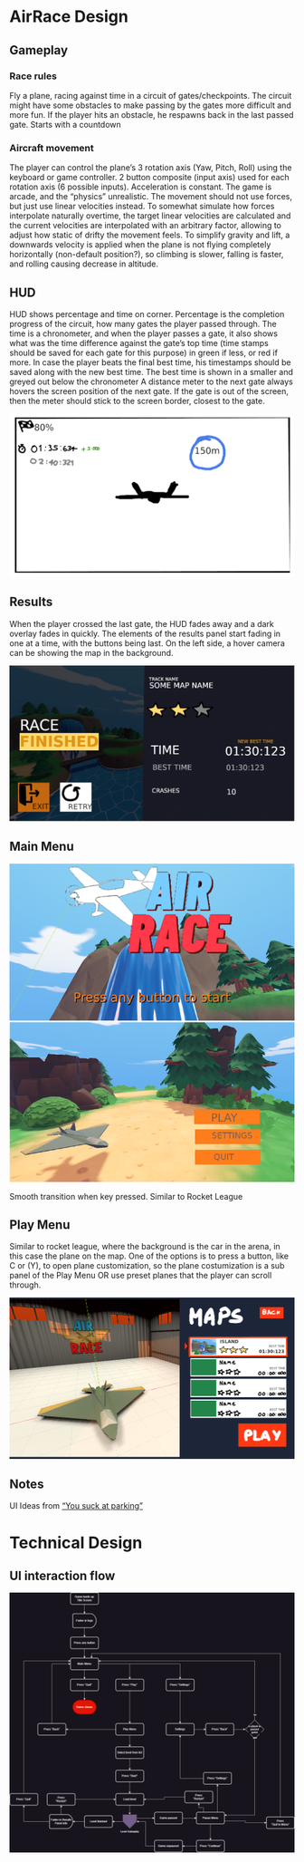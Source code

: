 # AirRace Design

## Gameplay

### Race rules
Fly a plane, racing against time in a circuit of gates/checkpoints.
The circuit might have some obstacles to make passing by the gates more difficult and more fun. If the player hits an obstacle, he respawns back in the last passed gate.
Starts with a countdown

### Aircraft movement
The player can control the plane’s 3 rotation axis (Yaw, Pitch, Roll) using the keyboard or game controller. 2 button composite (input axis) used for each rotation axis (6 possible inputs). Acceleration is constant.
The game is arcade, and the “physics” unrealistic. The movement should not use forces, but just use linear velocities instead. To somewhat simulate how forces interpolate naturally overtime, the target linear velocities are calculated and the current velocities are interpolated with an arbitrary factor, allowing to adjust how static of drifty the movement feels. To simplify gravity and lift, a downwards velocity is applied when the plane is not flying completely horizontally (non-default position?), so climbing is slower, falling is faster, and rolling causing decrease in altitude.

## HUD
HUD shows percentage and time on corner.
Percentage is the completion progress of the circuit, how many gates the player passed through.
The time is a chronometer, and when the player passes a gate, it also shows what was the time difference against the gate’s top time (time stamps should be saved for each gate for this purpose) in green if less, or red if more. In case the player beats the final best time, his timestamps should be saved along with the new best time.
The best time is shown in a smaller and greyed out below the chronometer
A distance meter to the next gate always hovers the screen position of the next gate. If the gate is out of the screen, then the meter should stick to the screen border, closest to the gate.

![hud](./hud_sketch.png)

## Results
When the player crossed the last gate, the HUD fades away and a dark overlay fades in quickly. The elements of the results panel start fading in one at a time, with the buttons being last. On the left side, a hover camera can be showing the map in the background.

![end_game_panel](./results_sketch.png)

## Main Menu

![title_screen](./title_screen_sketch.png)
![main_menu](./main_menu_sketch.png)

Smooth transition when key pressed. Similar to Rocket League

## Play Menu
Similar to rocket league, where the background is the car in the arena, in this case the plane on the map.
One of the options is to press a button, like C or (Y), to open plane customization, so the plane costumization is a sub panel of the Play Menu OR use preset planes that the player can scroll through.

![play_menu](./play_menu_sketch.png)

## Notes
UI Ideas from [“You suck at parking”](https://www.gameuidatabase.com/gameData.php?id=1554)

# Technical Design

## UI interaction flow

![](ui_interaction_flow.drawio.png)